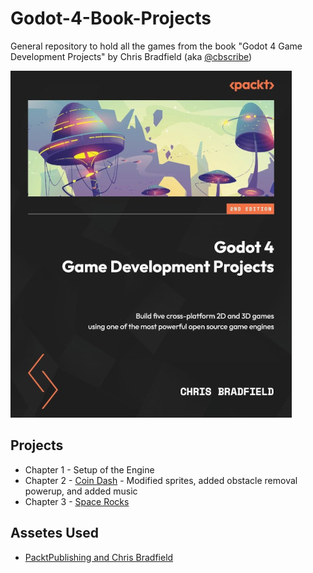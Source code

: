 # Godot-4-Book-Projects

General repository to hold all the games from the book "Godot 4 Game Development Projects" by Chris Bradfield (aka [@cbscribe](https://github.com/cbscribe))

![Godot 4 Book ](book_cover.jpg)

## Projects

- Chapter 1 - Setup of the Engine
- Chapter 2 - [Coin Dash](https://github.com/cfultz/Godot-4-Book-Projects/tree/main/Coin%20Dash) - Modified sprites, added obstacle removal powerup, and added music
- Chapter 3 - [Space Rocks](https://github.com/cfultz/Godot-4-Book-Projects/tree/main/Space%20Rocks)

## Assetes Used

- [PacktPublishing and Chris Bradfield](https://github.com/PacktPublishing/Godot-4-Game-Development-Projects-Second-Edition)


